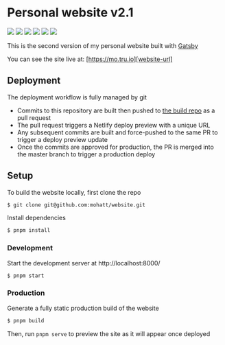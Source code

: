 # Personal website v2.1
[![][ci-img]][ci-url] [![][netlify-img]][netlify-url] [![][website-img]][website-url] [![][gatsby-img]][gatsby-url] [![][s-headers-img]][s-headers-url] [![][observatory-img]][observatory-url]

This is the second version of my personal website built with [Gatsby](https://www.gatsbyjs.org/)

You can see the site live at: [https://mo.tru.io][website-url]

## Deployment
The deployment workflow is fully managed by git
- Commits to this repository are built then pushed to [the build repo](https://github.com/mohatt/mohatt.github.io) as a pull request
- The pull request triggers a Netlify deploy preview with a unique URL
- Any subsequent commits are built and force-pushed to the same PR to trigger a deploy preview update
- Once the commits are approved for production, the PR is merged into the master branch to trigger a production deploy

## Setup

To build the website locally, first clone the repo
```sh
$ git clone git@github.com:mohatt/website.git
```

Install dependencies
```sh
$ pnpm install
```

### Development

Start the development server at http://localhost:8000/
```sh
$ pnpm start
```

### Production

Generate a fully static production build of the website
```sh
$ pnpm build
```

Then, run `pnpm serve` to preview the site as it will appear once deployed


[ci-url]: https://github.com/mohatt/website/actions/workflows/main.yml
[ci-img]: https://img.shields.io/github/workflow/status/mohatt/website/CI/master?logo=github
[netlify-url]: https://app.netlify.com/sites/mohatt/deploys
[netlify-img]: https://img.shields.io/netlify/a466eccc-c643-4f0e-bb6e-34e847cd259e?logo=netlify&logoColor=white
[gatsby-url]: https://github.com/gatsbyjs/gatsby/blob/gatsby%403.4.0/packages/gatsby/CHANGELOG.md
[gatsby-img]: https://img.shields.io/badge/gatsby-v3.4-blueviolet.svg?logo=gatsby
[website-url]: https://mo.tru.io
[website-img]: https://img.shields.io/website?logo=statuspal&url=https%3A%2F%2Fmo.tru.io
[s-headers-url]: https://securityheaders.com/?followRedirects=on&q=mo.tru.io
[s-headers-img]: https://img.shields.io/security-headers?label=s-headers&logo=curl&url=http%3A%2F%2Fmo.tru.io
[observatory-url]: https://observatory.mozilla.org/analyze/mo.tru.io
[observatory-img]: https://img.shields.io/mozilla-observatory/grade/mo.tru.io?logo=mozilla
